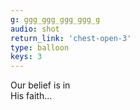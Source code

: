 ```yaml
---
g: ggg_ggg_ggg_ggg_g
audio: shot
return_link: 'chest-open-3'
type: balloon
keys: 3
---
```

Our belief is in<br>
His faith...
